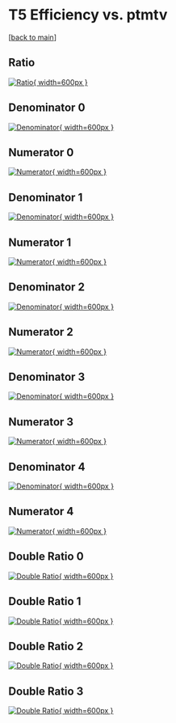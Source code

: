 # T5 Efficiency vs. ptmtv

[[back to main](./)]



## Ratio

[![Ratio](../mtv/var/T5_loweta_11_-1_eff_ptmtv.png){ width=600px }](../mtv/var/T5_loweta_11_-1_eff_ptmtv.pdf)

## Denominator 0

[![Denominator](../mtv/den/T5_loweta_11_-1_eff_ptmtv_den0.png){ width=600px }](../mtv/den/T5_loweta_11_-1_eff_ptmtv_den0.pdf)

## Numerator 0

[![Numerator](../mtv/num/T5_loweta_11_-1_eff_ptmtv_num0.png){ width=600px }](../mtv/num/T5_loweta_11_-1_eff_ptmtv_num0.pdf)

## Denominator 1

[![Denominator](../mtv/den/T5_loweta_11_-1_eff_ptmtv_den1.png){ width=600px }](../mtv/den/T5_loweta_11_-1_eff_ptmtv_den1.pdf)

## Numerator 1

[![Numerator](../mtv/num/T5_loweta_11_-1_eff_ptmtv_num1.png){ width=600px }](../mtv/num/T5_loweta_11_-1_eff_ptmtv_num1.pdf)

## Denominator 2

[![Denominator](../mtv/den/T5_loweta_11_-1_eff_ptmtv_den2.png){ width=600px }](../mtv/den/T5_loweta_11_-1_eff_ptmtv_den2.pdf)

## Numerator 2

[![Numerator](../mtv/num/T5_loweta_11_-1_eff_ptmtv_num2.png){ width=600px }](../mtv/num/T5_loweta_11_-1_eff_ptmtv_num2.pdf)

## Denominator 3

[![Denominator](../mtv/den/T5_loweta_11_-1_eff_ptmtv_den3.png){ width=600px }](../mtv/den/T5_loweta_11_-1_eff_ptmtv_den3.pdf)

## Numerator 3

[![Numerator](../mtv/num/T5_loweta_11_-1_eff_ptmtv_num3.png){ width=600px }](../mtv/num/T5_loweta_11_-1_eff_ptmtv_num3.pdf)

## Denominator 4

[![Denominator](../mtv/den/T5_loweta_11_-1_eff_ptmtv_den4.png){ width=600px }](../mtv/den/T5_loweta_11_-1_eff_ptmtv_den4.pdf)

## Numerator 4

[![Numerator](../mtv/num/T5_loweta_11_-1_eff_ptmtv_num4.png){ width=600px }](../mtv/num/T5_loweta_11_-1_eff_ptmtv_num4.pdf)

## Double Ratio 0

[![Double Ratio](../mtv/ratio/T5_loweta_11_-1_eff_ptmtv_ratio0.png){ width=600px }](../mtv/ratio/T5_loweta_11_-1_eff_ptmtv_ratio0.pdf)

## Double Ratio 1

[![Double Ratio](../mtv/ratio/T5_loweta_11_-1_eff_ptmtv_ratio1.png){ width=600px }](../mtv/ratio/T5_loweta_11_-1_eff_ptmtv_ratio1.pdf)

## Double Ratio 2

[![Double Ratio](../mtv/ratio/T5_loweta_11_-1_eff_ptmtv_ratio2.png){ width=600px }](../mtv/ratio/T5_loweta_11_-1_eff_ptmtv_ratio2.pdf)

## Double Ratio 3

[![Double Ratio](../mtv/ratio/T5_loweta_11_-1_eff_ptmtv_ratio3.png){ width=600px }](../mtv/ratio/T5_loweta_11_-1_eff_ptmtv_ratio3.pdf)


